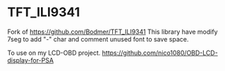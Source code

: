 # TFT_ILI9341

Fork of https://github.com/Bodmer/TFT_ILI9341
This library have modify 7seg to add "-" char and comment unused font to save space.

To use on my LCD-OBD project.
https://github.com/nico1080/OBD-LCD-display-for-PSA

